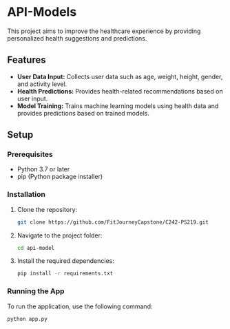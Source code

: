 # API-Models

This project aims to improve the healthcare experience by providing personalized health suggestions and predictions.

## Features

- **User Data Input:** Collects user data such as age, weight, height, gender, and activity level.
- **Health Predictions:** Provides health-related recommendations based on user input.
- **Model Training:** Trains machine learning models using health data and provides predictions based on trained models.

## Setup

### Prerequisites

- Python 3.7 or later
- pip (Python package installer)

### Installation

1. Clone the repository:
    ```bash
    git clone https://github.com/FitJourneyCapstone/C242-PS219.git
    ```
2. Navigate to the project folder:
    ```bash
    cd api-model
    ```
3. Install the required dependencies:
    ```bash
    pip install -r requirements.txt
    ```

### Running the App

To run the application, use the following command:

```bash
python app.py

